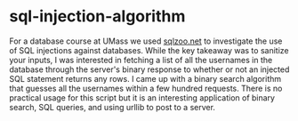 # sql-injection-algorithm

For a database course at UMass we used [sqlzoo.net](https://sqlzoo.net/hack/) to investigate the use of SQL injections against databases. While the key takeaway was to sanitize your inputs, I was interested in fetching a list of all the usernames in the database through the server's binary response to whether or not an injected SQL statement returns any rows. I came up with a binary search algorithm that guesses all the usernames within a few hundred requests. There is no practical usage for this script but it is an interesting application of binary search, SQL queries, and using urllib to post to a server.